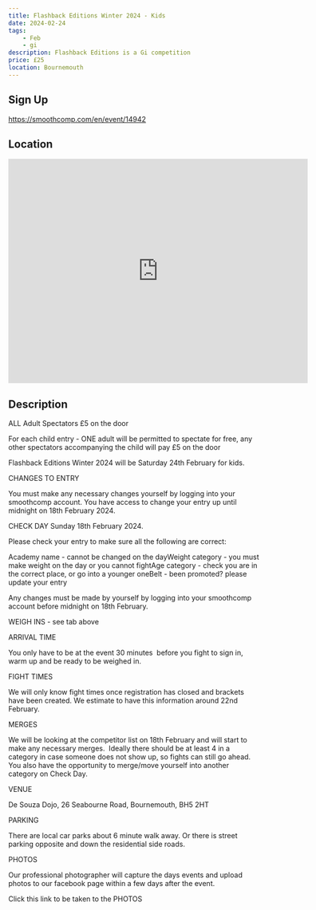 ```yaml
---
title: Flashback Editions Winter 2024 - Kids
date: 2024-02-24
tags:
    - Feb
    - gi 
description: Flashback Editions is a Gi competition
price: £25
location: Bournemouth
---
```

## Sign Up
https://smoothcomp.com/en/event/14942

## Location
<iframe src="https://www.google.com/maps/embed?pb=!1m18!1m12!1m3!1d12345.6789!2d-1.8233226!3d50.7301905!2m3!1f0!2f0!3f0!3m2!1i1024!2i768!4f13.1!3m3!1m2!1s0x0%3A0x0!2z50.7301905!5e0!3m2!1sen!2sus!4v1234567890" width="600" height="450" style="border:0;" allowfullscreen="" loading="lazy"></iframe>

## Description
ALL Adult Spectators £5 on the door


For each child entry - ONE adult will be permitted to spectate for free, any other spectators accompanying the child will pay £5 on the door


Flashback Editions Winter 2024 will be Saturday 24th February for kids.


CHANGES TO ENTRY


You must make any necessary changes yourself by logging into your smoothcomp account. You have access to change your entry up until midnight on 18th February 2024.


CHECK DAY Sunday 18th February 2024.


Please check your entry to make sure all the following are correct:


Academy name - cannot be changed on the dayWeight category - you must make weight on the day or you cannot fightAge category - check you are in the correct place, or go into a younger oneBelt - been promoted? please update your entry


Any changes must be made by yourself by logging into your smoothcomp account before midnight on 18th February.


WEIGH INS - see tab above


ARRIVAL TIME


You only have to be at the event 30 minutes  before you fight to sign in, warm up and be ready to be weighed in.  


FIGHT TIMES


We will only know fight times once registration has closed and brackets have been created. We estimate to have this information around 22nd February.


MERGES


We will be looking at the competitor list on 18th February and will start to make any necessary merges.  Ideally there should be at least 4 in a category in case someone does not show up, so fights can still go ahead. You also have the opportunity to merge/move yourself into another category on Check Day.


VENUE


De Souza Dojo, 26 Seabourne Road, Bournemouth, BH5 2HT


PARKING


There are local car parks about 6 minute walk away. Or there is street parking opposite and down the residential side roads.


PHOTOS


Our professional photographer will capture the days events and upload photos to our facebook page within a few days after the event.


Click this link to be taken to the PHOTOS